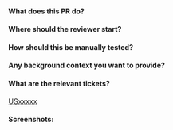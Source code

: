#### What does this PR do?

#### Where should the reviewer start?

#### How should this be manually tested?

#### Any background context you want to provide?

#### What are the relevant tickets?
[USxxxxx](url)

#### Screenshots:
